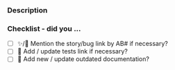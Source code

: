 <!-- Hello! Thanks for submitting a PR. To help make things go a bit more
     smoothly we would appreciate that you go through this template. -->

### Description

<!-- Good things to put here include: reasoning for the change (please link
     any relevant bug or story!), any noteworthy (or hacky) choices to be aware of,
     or what the problem resolved here looked like ... we won't mind a ranty
     story :) -->

### Checklist - did you ...

<!-- If any of the following items aren't relevant for your contribution
     please still tick them so we know you've gone through the checklist.

    All user-facing changes should provide a ticket link.
    Tests are required for bugfixes and new features. Documentation changes
    are necessary for formatting and most enhancement changes. -->

-   [ ] ✨/🐛 Mention the story/bug link by AB#<number> if necessary?
-   [ ] 🧪 Add / update tests link if necessary?
-   [ ] 📖 Add new / update outdated documentation?

<!-- Just as a reminder, If you have something unclear,
     you can discuss it with "Mason Lin <mason.lin1@hp.com>".

     Finally, once again thanks for your time and effort. If you have any
     feedback in regards to your experience contributing here, please
     let us know!

     Helpful links:

      vCosmosCookbook: https://github.azc.ext.hp.com/BPSVCommonService/vCosmosCookbook
      Action-Development-Guideline: https://github.azc.ext.hp.com/BPSVCommonService/Action-Development-Guideline -->
